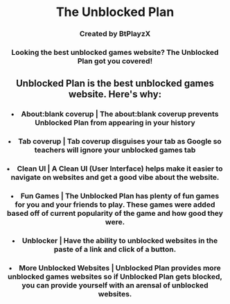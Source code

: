<div align='center'>


# The Unblocked Plan


### Created by BtPlayzX


### Looking the best unblocked games website? The Unblocked Plan got you covered!


## Unblocked Plan is the best unblocked games website. Here's why:

### <li>About:blank coverup | The about:blank coverup prevents Unblocked Plan from appearing in your history</li>

### <li>Tab coverup | Tab coverup disguises your tab as Google so teachers will ignore your unblocked games tab</li>

### <li>Clean UI | A Clean UI (User Interface) helps make it easier to navigate on websites and get a good vibe about the website.</li>

### <li>Fun Games | The Unblocked Plan has plenty of fun games for you and your friends to play. These games were added based off of current popularity of the game and how good they were.</li>

### <li>Unblocker | Have the ability to unblocked websites in the paste of a link and click of a button.

### <li>More Unblocked Websites | Unblocked Plan provides more unblocked games websites so if Unblocked Plan gets blocked, you can provide yourself with an arensal of unblocked websites.</li>